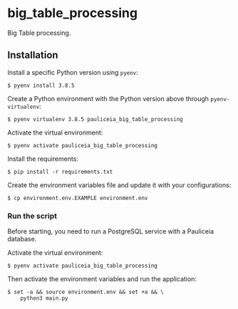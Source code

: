 # big_table_processing

Big Table processing.


## Installation

Install a specific Python version using `pyenv`:

```
$ pyenv install 3.8.5
```

Create a Python environment with the Python version above through `pyenv-virtualenv`:

```
$ pyenv virtualenv 3.8.5 pauliceia_big_table_processing
```

Activate the virtual environment:

```
$ pyenv activate pauliceia_big_table_processing
```

Install the requirements:

```
$ pip install -r requirements.txt
```

Create the environment variables file and update it with your configurations:

```
$ cp environment.env.EXAMPLE environment.env
```


### Run the script

Before starting, you need to run a PostgreSQL service with a Pauliceia database.

Activate the virtual environment:

```
$ pyenv activate pauliceia_big_table_processing
```

Then activate the environment variables and run the application:

```
$ set -a && source environment.env && set +a && \
    python3 main.py
```
